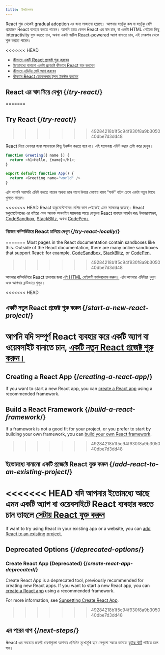 ```yaml
---
title: ইন্সটলেশন
---
```


<Intro>

React শুরু থেকেই gradual adoption এর জন্য সাজানো হয়েছে। আপনার যতটুকু কম বা যতটুকু বেশি প্রয়োজন React ব্যবহার করতে পারেন। আপনি হয়ত কেবল React এর স্বাদ চান, বা একটা HTML পেইজে কিছু interactivity যুক্ত করতে চান, অথবা একটা জটিল React-powered অ্যাপ বানাতে চান, এই সেকশন থেকে শুরু করতে পারেন।

</Intro>

<<<<<<< HEAD
<YouWillLearn isChapter={true}>

* [কীভাবে একটি React প্রজেক্ট শুরু করবেন](/learn/start-a-new-react-project)
* [ইতোমধ্যে বানানো একটা প্রজেক্টে কীভাবে React যুক্ত করবেন](/learn/add-react-to-an-existing-project)
* [কীভাবে এডিটর সেট আপ করবেন](/learn/editor-setup)
* [কীভাবে React ডেভেলপার টুলস ইনস্টল করবেন](/learn/react-developer-tools)

</YouWillLearn>

## React এর স্বাদ নিয়ে দেখুন {/*try-react*/}
=======
## Try React {/*try-react*/}
>>>>>>> 49284218b1f5c94f930f8a9b305040dbe7d3dd48

React নিয়ে খেলবার জন্য আপনাকে কিছু ইনস্টল করতে হবে না। এই স্যান্ডবক্স এডিট করার চেষ্টা করে দেখুন।

<Sandpack>

```js
function Greeting({ name }) {
  return <h1>Hello, {name}</h1>;
}

export default function App() {
  return <Greeting name="world" />
}
```

</Sandpack>

এটা আপনি সরাসরি এডিট করতে পারেন অথবা ডান পাশে উপরে কোণায় থাকা "ফর্ক" বাটন চেপে একটা নতুন ট্যাবে খুলতে পারেন। 

<<<<<<< HEAD
React ডকুমেন্টেশনের বেশির ভাগ পেইজেই এমন স্যান্ডবক্স রয়েছে। React ডকুমেন্টেশনের এর বাইরে এমন অনেক অনলাইন স্যান্ডবক্স আছে যেগুলো React ব্যবহার সমর্থন করঃ উদাহরণস্বরূপ, [CodeSandbox](https://codesandbox.io/s/new), [StackBlitz](https://stackblitz.com/fork/react), অথবা [CodePen।](https://codepen.io/pen?&editors=0010&layout=left&prefill_data_id=3f4569d1-1b11-4bce-bd46-89090eed5ddb)

### নিজের কম্পিউটারে React চালিয়ে দেখুন {/*try-react-locally*/}
=======
Most pages in the React documentation contain sandboxes like this. Outside of the React documentation, there are many online sandboxes that support React: for example, [CodeSandbox](https://codesandbox.io/s/new), [StackBlitz](https://stackblitz.com/fork/react), or [CodePen.](https://codepen.io/pen?template=QWYVwWN)
>>>>>>> 49284218b1f5c94f930f8a9b305040dbe7d3dd48

আপনার কম্পিউটারে React চালাবার জন্য [এই HTML পেইজটি ডাউনলোড করুন।](https://gist.githubusercontent.com/gaearon/0275b1e1518599bbeafcde4722e79ed1/raw/db72dcbf3384ee1708c4a07d3be79860db04bff0/example.html) এটা আপনার এডিটরে খুলুন এবং আপনার ব্রাউজারে খুলুন।

<<<<<<< HEAD
## একটি নতুন React প্রজেক্ট শুরু করুন {/*start-a-new-react-project*/}

আপনি যদি সম্পূর্ণ React ব্যবহার করে একটি অ্যাপ বা ওয়েবসাইট বানাতে চান, [একটি নতুন React প্রজেক্ট শুরু করুন।](/learn/start-a-new-react-project)
=======
## Creating a React App {/*creating-a-react-app*/}

If you want to start a new React app, you can [create a React app](/learn/creating-a-react-app) using a recommended framework.

## Build a React Framework {/*build-a-react-framework*/}

If a framework is not a good fit for your project, or you prefer to start by building your own framework, you can [build your own React framework](/learn/building-a-react-framework).
>>>>>>> 49284218b1f5c94f930f8a9b305040dbe7d3dd48

## ইতোমধ্যে বানানো একটি প্রজেক্টে React যুক্ত করুন {/*add-react-to-an-existing-project*/}

<<<<<<< HEAD
যদি আপনার ইতোমধ্যে আছে এমন একটি অ্যাপ বা ওয়েবসাইটে React ব্যবহার করতে চান তাহলে [সেটায় React যুক্ত করুন](/learn/add-react-to-an-existing-project)
=======
If want to try using React in your existing app or a website, you can [add React to an existing project.](/learn/add-react-to-an-existing-project)

## Deprecated Options {/*deprecated-options*/}

### Create React App (Deprecated) {/*create-react-app-deprecated*/}

Create React App is a deprecated tool, previously recommended for creating new React apps. If you want to start a new React app, you can [create a React app](/learn/creating-a-react-app) using a recommended framework. 

For more information, see [Sunsetting Create React App](/blog/2025/02/14/sunsetting-create-react-app).
>>>>>>> 49284218b1f5c94f930f8a9b305040dbe7d3dd48

## এর পরের ধাপ {/*next-steps*/}

React এর সবচেয়ে জরুরী ধারণাগুলো আপনার প্রতিদিন মুখোমুখি হবে সেগুলো সম্বন্ধে জানতে [কুইক স্টার্ট](/learn) গাইডে চলে যান। 

